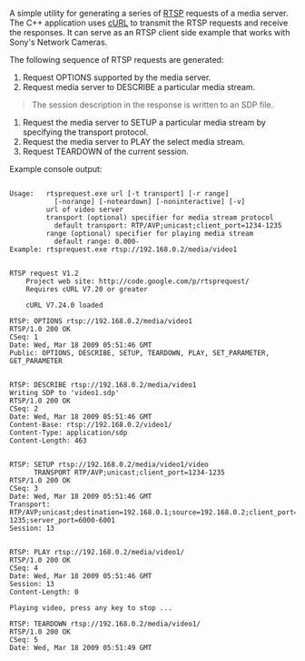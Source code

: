 A simple utility for generating a series of [RTSP](http://en.wikipedia.org/wiki/RTSP) requests of a media server. The C++ application uses [cURL](http://curl.haxx.se/) to transmit the RTSP requests and receive the responses. It can serve as an RTSP client side example that works with Sony's Network Cameras.

The following sequence of RTSP requests are generated:
  1. Request OPTIONS supported by the media server.
  1. Request media server to DESCRIBE a particular media stream.
> The session description in the response is written to an SDP file.
  1. Request the media server to SETUP a particular media stream by specifying the transport protocol.
  1. Request the media server to PLAY the select media stream.
  1. Request TEARDOWN of the current session.

Example console output:
```

Usage:   rtsprequest.exe url [-t transport] [-r range]
           [-norange] [-noteardown] [-noninteractive] [-v]
         url of video server
         transport (optional) specifier for media stream protocol
           default transport: RTP/AVP;unicast;client_port=1234-1235
         range (optional) specifier for playing media stream
           default range: 0.000-
Example: rtsprequest.exe rtsp://192.168.0.2/media/video1


RTSP request V1.2
    Project web site: http://code.google.com/p/rtsprequest/
    Requires cURL V7.20 or greater

    cURL V7.24.0 loaded

RTSP: OPTIONS rtsp://192.168.0.2/media/video1
RTSP/1.0 200 OK
CSeq: 1
Date: Wed, Mar 18 2009 05:51:46 GMT
Public: OPTIONS, DESCRIBE, SETUP, TEARDOWN, PLAY, SET_PARAMETER, GET_PARAMETER


RTSP: DESCRIBE rtsp://192.168.0.2/media/video1
Writing SDP to 'video1.sdp'
RTSP/1.0 200 OK
CSeq: 2
Date: Wed, Mar 18 2009 05:51:46 GMT
Content-Base: rtsp://192.168.0.2/video1/
Content-Type: application/sdp
Content-Length: 463


RTSP: SETUP rtsp://192.168.0.2/media/video1/video
      TRANSPORT RTP/AVP;unicast;client_port=1234-1235
RTSP/1.0 200 OK
CSeq: 3
Date: Wed, Mar 18 2009 05:51:46 GMT
Transport: RTP/AVP;unicast;destination=192.168.0.1;source=192.168.0.2;client_port=1234-1235;server_port=6000-6001
Session: 13


RTSP: PLAY rtsp://192.168.0.2/media/video1/
RTSP/1.0 200 OK
CSeq: 4
Date: Wed, Mar 18 2009 05:51:46 GMT
Session: 13
Content-Length: 0

Playing video, press any key to stop ...

RTSP: TEARDOWN rtsp://192.168.0.2/media/video1/
RTSP/1.0 200 OK
CSeq: 5
Date: Wed, Mar 18 2009 05:51:49 GMT
```